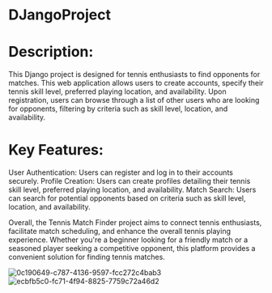 # DJangoProject
# Description:
This Django project is designed for tennis enthusiasts to find opponents for matches. This web application allows users to create accounts, specify their tennis skill level, preferred playing location, and availability. Upon registration, users can browse through a list of other users who are looking for opponents, filtering by criteria such as skill level, location, and availability.

# Key Features:

User Authentication: Users can register and log in to their accounts securely.
Profile Creation: Users can create profiles detailing their tennis skill level, preferred playing location, and availability.
Match Search: Users can search for potential opponents based on criteria such as skill level, location, and availability.


Overall, the Tennis Match Finder project aims to connect tennis enthusiasts, facilitate match scheduling, and enhance the overall tennis playing experience. Whether you're a beginner looking for a friendly match or a seasoned player seeking a competitive opponent, this platform provides a convenient solution for finding tennis matches.

![0c190649-c787-4136-9597-fcc272c4bab3](https://github.com/KacWNK/DJangoProject/assets/65176581/a7f4bf47-63e9-41c7-b237-5b52892c8dce)
![ecbfb5c0-fc71-4f94-8825-7759c72a46d2](https://github.com/KacWNK/DJangoProject/assets/65176581/659cdb83-fa12-4e62-8107-c120810b9746)

